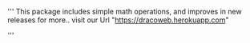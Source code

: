 '''
This package includes simple math operations,
and improves in new releases for more..
visit our Url "https://dracoweb.herokuapp.com"

'''
